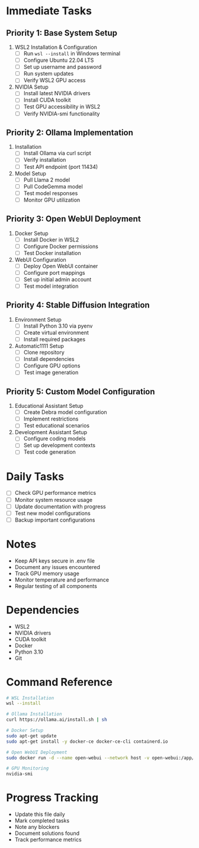 # Immediate Tasks

## Priority 1: Base System Setup
1. WSL2 Installation & Configuration
   - [ ] Run `wsl --install` in Windows terminal
   - [ ] Configure Ubuntu 22.04 LTS
   - [ ] Set up username and password
   - [ ] Run system updates
   - [ ] Verify WSL2 GPU access

2. NVIDIA Setup
   - [ ] Install latest NVIDIA drivers
   - [ ] Install CUDA toolkit
   - [ ] Test GPU accessibility in WSL2
   - [ ] Verify NVIDIA-smi functionality

## Priority 2: Ollama Implementation
1. Installation
   - [ ] Install Ollama via curl script
   - [ ] Verify installation
   - [ ] Test API endpoint (port 11434)

2. Model Setup
   - [ ] Pull Llama 2 model
   - [ ] Pull CodeGemma model
   - [ ] Test model responses
   - [ ] Monitor GPU utilization

## Priority 3: Open WebUI Deployment
1. Docker Setup
   - [ ] Install Docker in WSL2
   - [ ] Configure Docker permissions
   - [ ] Test Docker installation

2. WebUI Configuration
   - [ ] Deploy Open WebUI container
   - [ ] Configure port mappings
   - [ ] Set up initial admin account
   - [ ] Test model integration

## Priority 4: Stable Diffusion Integration
1. Environment Setup
   - [ ] Install Python 3.10 via pyenv
   - [ ] Create virtual environment
   - [ ] Install required packages

2. Automatic1111 Setup
   - [ ] Clone repository
   - [ ] Install dependencies
   - [ ] Configure GPU options
   - [ ] Test image generation

## Priority 5: Custom Model Configuration
1. Educational Assistant Setup
   - [ ] Create Debra model configuration
   - [ ] Implement restrictions
   - [ ] Test educational scenarios

2. Development Assistant Setup
   - [ ] Configure coding models
   - [ ] Set up development contexts
   - [ ] Test code generation

# Daily Tasks
- [ ] Check GPU performance metrics
- [ ] Monitor system resource usage
- [ ] Update documentation with progress
- [ ] Test new model configurations
- [ ] Backup important configurations

# Notes
- Keep API keys secure in .env file
- Document any issues encountered
- Track GPU memory usage
- Monitor temperature and performance
- Regular testing of all components

# Dependencies
- WSL2
- NVIDIA drivers
- CUDA toolkit
- Docker
- Python 3.10
- Git

# Command Reference
```bash
# WSL Installation
wsl --install

# Ollama Installation
curl https://ollama.ai/install.sh | sh

# Docker Setup
sudo apt-get update
sudo apt-get install -y docker-ce docker-ce-cli containerd.io

# Open WebUI Deployment
sudo docker run -d --name open-webui --network host -v open-webui:/app/backend/data -e OLLAMA_BASE_URL=http://127.0.0.1:11434 --restart unless-stopped ghcr.io/open-webui/open-webui:main

# GPU Monitoring
nvidia-smi
```

# Progress Tracking
- Update this file daily
- Mark completed tasks
- Note any blockers
- Document solutions found
- Track performance metrics
